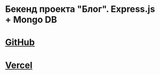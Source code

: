 # Бекенд проекта "Блог". Express.js + Mongo DB

# [GitHub](https://github.com/den10004/Blog_backend.git)

# [Vercel](https://blog-backend-gamma.vercel.app/posts)
